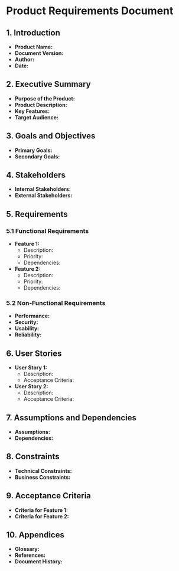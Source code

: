 # Product Requirements Document

## 1. Introduction
- **Product Name:** 
- **Document Version:** 
- **Author:** 
- **Date:** 

## 2. Executive Summary
- **Purpose of the Product:** 
- **Product Description:** 
- **Key Features:** 
- **Target Audience:** 

## 3. Goals and Objectives
- **Primary Goals:** 
- **Secondary Goals:** 

## 4. Stakeholders
- **Internal Stakeholders:** 
- **External Stakeholders:** 

## 5. Requirements
### 5.1 Functional Requirements
- **Feature 1:** 
    - Description:
    - Priority:
    - Dependencies:
- **Feature 2:** 
    - Description:
    - Priority:
    - Dependencies:

### 5.2 Non-Functional Requirements
- **Performance:** 
- **Security:** 
- **Usability:** 
- **Reliability:** 

## 6. User Stories
- **User Story 1:** 
    - Description:
    - Acceptance Criteria:
- **User Story 2:** 
    - Description:
    - Acceptance Criteria:

## 7. Assumptions and Dependencies
- **Assumptions:** 
- **Dependencies:** 

## 8. Constraints
- **Technical Constraints:** 
- **Business Constraints:** 

## 9. Acceptance Criteria
- **Criteria for Feature 1:** 
- **Criteria for Feature 2:** 

## 10. Appendices
- **Glossary:** 
- **References:** 
- **Document History:** 
